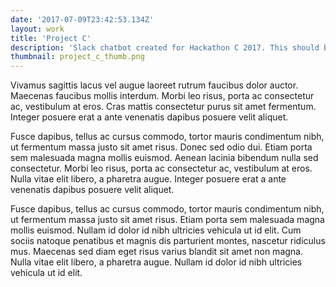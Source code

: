 ```yaml
---
date: '2017-07-09T23:42:53.134Z'
layout: work
title: 'Project C'
description: 'Slack chatbot created for Hackathon C 2017. This should be a short, catchy description of the project.'
thumbnail: project_c_thumb.png
---
```

Vivamus sagittis lacus vel augue laoreet rutrum faucibus dolor auctor. Maecenas faucibus mollis interdum. Morbi leo risus, porta ac consectetur ac, vestibulum at eros. Cras mattis consectetur purus sit amet fermentum. Integer posuere erat a ante venenatis dapibus posuere velit aliquet.

Fusce dapibus, tellus ac cursus commodo, tortor mauris condimentum nibh, ut fermentum massa justo sit amet risus. Donec sed odio dui. Etiam porta sem malesuada magna mollis euismod. Aenean lacinia bibendum nulla sed consectetur. Morbi leo risus, porta ac consectetur ac, vestibulum at eros. Nulla vitae elit libero, a pharetra augue. Integer posuere erat a ante venenatis dapibus posuere velit aliquet.

Fusce dapibus, tellus ac cursus commodo, tortor mauris condimentum nibh, ut fermentum massa justo sit amet risus. Etiam porta sem malesuada magna mollis euismod. Nullam id dolor id nibh ultricies vehicula ut id elit. Cum sociis natoque penatibus et magnis dis parturient montes, nascetur ridiculus mus. Maecenas sed diam eget risus varius blandit sit amet non magna. Nulla vitae elit libero, a pharetra augue. Nullam id dolor id nibh ultricies vehicula ut id elit.